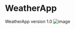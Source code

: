 # WeatherApp
WeatherApp version 1.0
![image](https://user-images.githubusercontent.com/81194285/155179616-dd1c6101-728a-47f4-9420-c680c514a11a.png)
